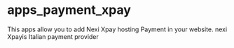 # apps_payment_xpay
This apps allow you to add Nexi Xpay hosting Payment in your website. nexi Xpayis Italian payment provider
